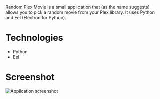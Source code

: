 Random Plex Movie is a small application that (as the name suggests) allows you to pick a random movie from your Plex library. It uses Python and Eel (Electron for Python).

# Technologies

- Python
- Eel

# Screenshot

![Application screenshot](https://camo.githubusercontent.com/7cb0bd2b47183f1d815f2d5cb68543b9af87e6eea351df8e8001c202c83fd74b/68747470733a2f2f692e696d6775722e636f6d2f434b706c48446b2e6a7067)
